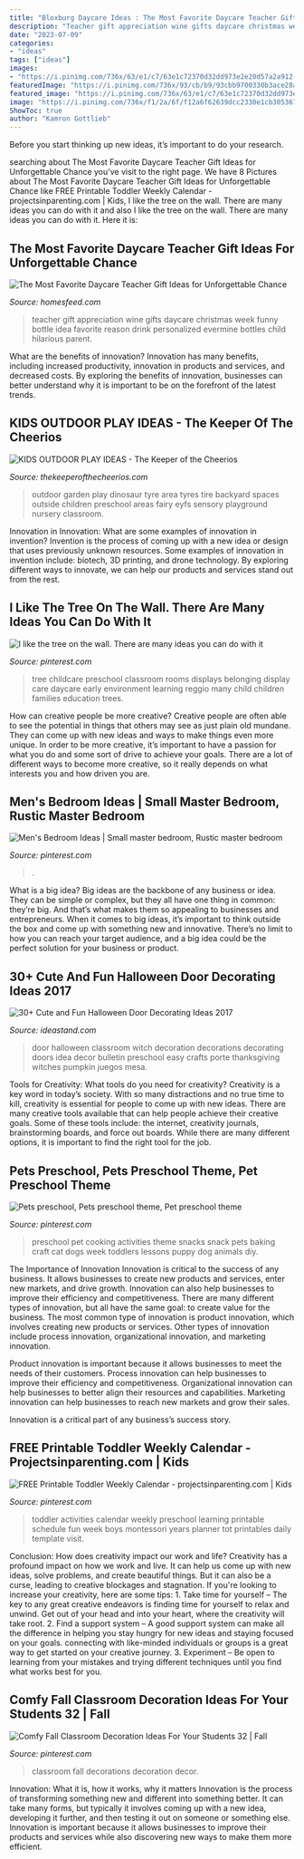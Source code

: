 ```yaml
---
title: "Bloxburg Daycare Ideas : The Most Favorite Daycare Teacher Gift Ideas For Unforgettable Chance"
description: "Teacher gift appreciation wine gifts daycare christmas week funny bottle idea favorite reason drink personalized evermine bottles child hilarious parent"
date: "2023-07-09"
categories:
- "ideas"
tags: ["ideas"]
images:
- "https://i.pinimg.com/736x/63/e1/c7/63e1c72370d32dd973e2e20d57a2a912--pet-craft-preschool-snacks.jpg"
featuredImage: "https://i.pinimg.com/736x/93/cb/b9/93cbb9700330b3ace28ac7bea661e487.jpg"
featured_image: "https://i.pinimg.com/736x/63/e1/c7/63e1c72370d32dd973e2e20d57a2a912--pet-craft-preschool-snacks.jpg"
image: "https://i.pinimg.com/736x/f1/2a/6f/f12a6f62639dcc2330e1cb305367061b--childcare-environments-childcare-rooms.jpg"
ShowToc: true
author: "Kamron Gottlieb"
---
```



Before you start thinking up new ideas, it’s important to do your research.

	

		
searching about The Most Favorite Daycare Teacher Gift Ideas for Unforgettable Chance you've visit to the right page. We have 8 Pictures about The Most Favorite Daycare Teacher Gift Ideas for Unforgettable Chance like FREE Printable Toddler Weekly Calendar - projectsinparenting.com | Kids, I like the tree on the wall. There are many ideas you can do with it and also I like the tree on the wall. There are many ideas you can do with it. Here it is:
		
    
## The Most Favorite Daycare Teacher Gift Ideas For Unforgettable Chance

<img loading=lazy src="https://homesfeed.com/wp-content/uploads/2015/10/classy-daycare-teacher-gift-design-in-the-shape-of-wine-with-card-and-ribbon-on-the-neck.jpg" onerror="this.onerror=null;this.src='https://tse3.mm.bing.net/th?id=OIP.zfJlCTKf0wqSKnCiKYruUgHaLH&amp;pid=15.1';" alt="The Most Favorite Daycare Teacher Gift Ideas for Unforgettable Chance">

_Source: homesfeed.com_

>teacher gift appreciation wine gifts daycare christmas week funny bottle idea favorite reason drink personalized evermine bottles child hilarious parent. 

	

What are the benefits of innovation?
Innovation has many benefits, including increased productivity, innovation in products and services, and decreased costs. By exploring the benefits of innovation, businesses can better understand why it is important to be on the forefront of the latest trends.

    
## KIDS OUTDOOR PLAY IDEAS - The Keeper Of The Cheerios

<img loading=lazy src="http://www.thekeeperofthecheerios.com/wp-content/uploads/2017/03/7cce6ab284fa50e120a21860c50c6a3c.jpg" onerror="this.onerror=null;this.src='https://tse1.mm.bing.net/th?id=OIP.uN8mkcB9LSNFwfFsOOONggHaL2&amp;pid=15.1';" alt="KIDS OUTDOOR PLAY IDEAS - The Keeper of the Cheerios">

_Source: thekeeperofthecheerios.com_

>outdoor garden play dinosaur tyre area tyres tire backyard spaces outside children preschool areas fairy eyfs sensory playground nursery classroom. 

	

Innovation in Innovation: What are some examples of innovation in invention?
Invention is the process of coming up with a new idea or design that uses previously unknown resources. Some examples of innovation in invention include: biotech, 3D printing, and drone technology. By exploring different ways to innovate, we can help our products and services stand out from the rest.

    
## I Like The Tree On The Wall. There Are Many Ideas You Can Do With It

<img loading=lazy src="https://i.pinimg.com/736x/f1/2a/6f/f12a6f62639dcc2330e1cb305367061b--childcare-environments-childcare-rooms.jpg" onerror="this.onerror=null;this.src='https://tse4.mm.bing.net/th?id=OIP.omzNZebpVFD0vmMRua6ZqAHaNK&amp;pid=15.1';" alt="I like the tree on the wall. There are many ideas you can do with it">

_Source: pinterest.com_

>tree childcare preschool classroom rooms displays belonging display care daycare early environment learning reggio many child children families education trees. 

	

How can creative people be more creative?
Creative people are often able to see the potential in things that others may see as just plain old mundane. They can come up with new ideas and ways to make things even more unique. In order to be more creative, it’s important to have a passion for what you do and some sort of drive to achieve your goals. There are a lot of different ways to become more creative, so it really depends on what interests you and how driven you are.

    
## Men&#039;s Bedroom Ideas | Small Master Bedroom, Rustic Master Bedroom

<img loading=lazy src="https://i.pinimg.com/736x/93/cb/b9/93cbb9700330b3ace28ac7bea661e487.jpg" onerror="this.onerror=null;this.src='https://tse4.mm.bing.net/th?id=OIP.Su4JmjuHRlpSxvVnRbajSgHaKX&amp;pid=15.1';" alt="Men&#039;s Bedroom Ideas | Small master bedroom, Rustic master bedroom">

_Source: pinterest.com_

>. 

	

What is a big idea?
Big ideas are the backbone of any business or idea. They can be simple or complex, but they all have one thing in common: they’re big. And that’s what makes them so appealing to businesses and entrepreneurs. When it comes to big ideas, it’s important to think outside the box and come up with something new and innovative. There’s no limit to how you can reach your target audience, and a big idea could be the perfect solution for your business or product.

    
## 30+ Cute And Fun Halloween Door Decorating Ideas 2017

<img loading=lazy src="https://ideastand.com/wp-content/uploads/2016/10/halloween-door/19-halloween-door-decoration.jpg" onerror="this.onerror=null;this.src='https://tse4.mm.bing.net/th?id=OIP.NQni_v5c-X2WJr83ku8b6AHaLl&amp;pid=15.1';" alt="30+ Cute and Fun Halloween Door Decorating Ideas 2017">

_Source: ideastand.com_

>door halloween classroom witch decoration decorations decorating doors idea decor bulletin preschool easy crafts porte thanksgiving witches pumpkin juegos mesa. 

	

Tools for Creativity: What tools do you need for creativity?
Creativity is a key word in today’s society. With so many distractions and no true time to kill, creativity is essential for people to come up with new ideas. There are many creative tools available that can help people achieve their creative goals. Some of these tools include: the internet, creativity journals, brainstorming boards, and force out boards. While there are many different options, it is important to find the right tool for the job.

    
## Pets Preschool, Pets Preschool Theme, Pet Preschool Theme

<img loading=lazy src="https://i.pinimg.com/736x/63/e1/c7/63e1c72370d32dd973e2e20d57a2a912--pet-craft-preschool-snacks.jpg" onerror="this.onerror=null;this.src='https://tse3.mm.bing.net/th?id=OIP.srwek36PgRVJmNAsB-fQTwHaJ3&amp;pid=15.1';" alt="Pets preschool, Pets preschool theme, Pet preschool theme">

_Source: pinterest.com_

>preschool pet cooking activities theme snacks snack pets baking craft cat dogs week toddlers lessons puppy dog animals diy. 

	

The Importance of Innovation
Innovation is critical to the success of any business. It allows businesses to create new products and services, enter new markets, and drive growth. Innovation can also help businesses to improve their efficiency and competitiveness.
There are many different types of innovation, but all have the same goal: to create value for the business. The most common type of innovation is product innovation, which involves creating new products or services. Other types of innovation include process innovation, organizational innovation, and marketing innovation.

Product innovation is important because it allows businesses to meet the needs of their customers. Process innovation can help businesses to improve their efficiency and competitiveness. Organizational innovation can help businesses to better align their resources and capabilities. Marketing innovation can help businesses to reach new markets and grow their sales.

Innovation is a critical part of any business’s success story.

    
## FREE Printable Toddler Weekly Calendar - Projectsinparenting.com | Kids

<img loading=lazy src="https://i.pinimg.com/736x/f4/b4/c0/f4b4c093de5168abfafbe58f3d46b97c--montessori-toddler-montessori-activities.jpg" onerror="this.onerror=null;this.src='https://tse2.mm.bing.net/th?id=OIP.ZXlH_O-3ZMLXFeED2bNfFgHaKW&amp;pid=15.1';" alt="FREE Printable Toddler Weekly Calendar - projectsinparenting.com | Kids">

_Source: pinterest.com_

>toddler activities calendar weekly preschool learning printable schedule fun week boys montessori years planner tot printables daily template visit. 

	

Conclusion: How does creativity impact our work and life?
Creativity has a profound impact on how we work and live. It can help us come up with new ideas, solve problems, and create beautiful things. But it can also be a curse, leading to creative blockages and stagnation. If you're looking to increase your creativity, here are some tips: 1. Take time for yourself – The key to any great creative endeavors is finding time for yourself to relax and unwind. Get out of your head and into your heart, where the creativity will take root. 2. Find a support system – A good support system can make all the difference in helping you stay hungry for new ideas and staying focused on your goals. connecting with like-minded individuals or groups is a great way to get started on your creative journey. 3. Experiment – Be open to learning from your mistakes and trying different techniques until you find what works best for you.

    
## Comfy Fall Classroom Decoration Ideas For Your Students 32 | Fall

<img loading=lazy src="https://i.pinimg.com/736x/45/a9/7d/45a97d9525401cd26d53ddd7631a8032.jpg" onerror="this.onerror=null;this.src='https://tse4.mm.bing.net/th?id=OIP.jf4ES30tHgjbytGQB-b-VQHaNJ&amp;pid=15.1';" alt="Comfy Fall Classroom Decoration Ideas For Your Students 32 | Fall">

_Source: pinterest.com_

>classroom fall decorations decoration decor. 

	

Innovation: What it is, how it works, why it matters
Innovation is the process of transforming something new and different into something better. It can take many forms, but typically it involves coming up with a new idea, developing it further, and then testing it out on someone or something else. Innovation is important because it allows businesses to improve their products and services while also discovering new ways to make them more efficient.

